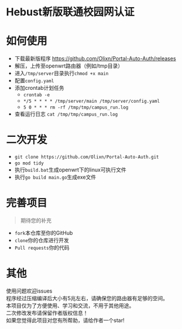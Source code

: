 # Hebust新版联通校园网认证

# 如何使用
- 下载最新版程序 https://github.com/Olixn/Portal-Auto-Auth/releases
- 解压，上传至openwrt路由器（例如/tmp目录）
- 进入`/tmp/server`目录执行`chmod +x main`
- 配置`config.yaml`
- 添加crontab计划任务  
  - `crontab -e`
  - `*/5 * * * * /tmp/server/main /tmp/server/config.yaml`
  - `5 0 * * * rm -rf /tmp/tmp/campus_run.log`
- 查看运行日志 `cat /tmp/tmp/campus_run.log`

# 二次开发
- `git clone https://github.com/Olixn/Portal-Auto-Auth.git`
- `go mod tidy`
- 执行`build.bat`生成openwrt下的linux可执行文件
- 执行`go build main.go`生成exe文件

# 完善项目
> 期待您的补充
- `fork`本仓库至你的GitHub
- `clone`你的仓库进行开发
- `Pull requests`你的代码


# 其他
使用问题欢迎issues  
程序经过压缩编译后大小有5兆左右，请确保您的路由器有足够的空间。  
本项目仅为了方便使用、学习和交流，不用于其他用途。  
二次修改发布请保留作者版权信息！  
如果您觉得此项目对您有所帮助，请给作者一个star!
